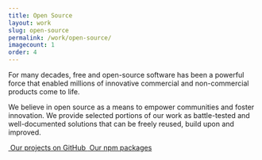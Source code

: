 ```yaml
---
title: Open Source
layout: work
slug: open-source
permalink: /work/open-source/
imagecount: 1
order: 4
---
```


For many decades, free and open-source software has been a powerful force that enabled millions of innovative commercial and non-commercial products come to life.

We believe in open source as a means to empower communities and foster innovation. We provide selected portions of our work as battle-tested and well-documented solutions that can be freely reused, build upon and improved.

<a href="https://github.com/lukemnet" class="btn os-btn github">
  <img src="/images/svg/gh.svg" alt="" />
  Our projects on GitHub
</a>

<a href="https://www.npmjs.com/org/lukemnet" class="btn os-btn npm">
  <img src="/images/svg/npm.svg" alt="" />
  Our npm packages
</a>